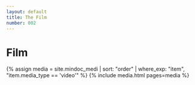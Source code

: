 ```yaml
---
layout: default
title: The Film
number: 002
---
```


# Film

{% assign media = site.mindoc_medi | sort: "order" | where_exp: "item", "item.media_type == 'video'" %} 
{% include media.html pages=media %}



